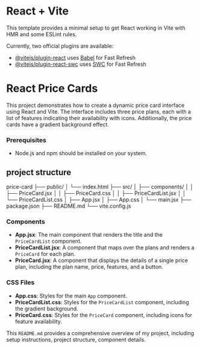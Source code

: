 # React + Vite

This template provides a minimal setup to get React working in Vite with HMR and some ESLint rules.

Currently, two official plugins are available:

- [@vitejs/plugin-react](https://github.com/vitejs/vite-plugin-react/blob/main/packages/plugin-react/README.md) uses [Babel](https://babeljs.io/) for Fast Refresh
- [@vitejs/plugin-react-swc](https://github.com/vitejs/vite-plugin-react-swc) uses [SWC](https://swc.rs/) for Fast Refresh


# React Price Cards

This project demonstrates how to create a dynamic price card interface using React and Vite. 
The interface includes three price plans, each with a list of features indicating their availability with icons. 
Additionally, the price cards have a gradient background effect.

### Prerequisites

- Node.js and npm should be installed on your system.



## project structure
price-card
├── public/
│ └── index.html
├── src/
│ ├── components/
│ │ ├── PriceCard.jsx
│ │ ├── PriceCard.css
│ │ ├── PriceCardList.jsx
│ │ └── PriceCardList.css
│ ├── App.jsx
│ ├── App.css
│ └── main.jsx
├── package.json
├── README.md
└── vite.config.js


### Components

- **App.jsx**: The main component that renders the title and the `PriceCardList` component.
- **PriceCardList.jsx**: A component that maps over the plans and renders a `PriceCard` for each plan.
- **PriceCard.jsx**: A component that displays the details of a single price plan, including the plan name, price, features, and a button.

### CSS Files

- **App.css**: Styles for the main `App` component.
- **PriceCardList.css**: Styles for the `PriceCardList` component, including the gradient background.
- **PriceCard.css**: Styles for the `PriceCard` component, including icons for feature availability.


This `README.md` provides a comprehensive overview of  my project, including setup instructions, project structure, component details.
